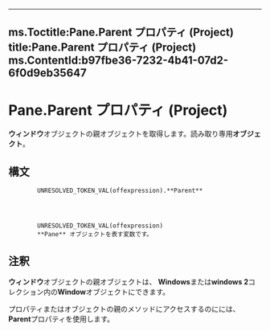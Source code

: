 

---
ms.Toctitle:Pane.Parent プロパティ (Project)
title:Pane.Parent プロパティ (Project)
ms.ContentId:b97fbe36-7232-4b41-07d2-6f0d9eb35647
---
# Pane.Parent プロパティ (Project)




**ウィンドウ**オブジェクトの親オブジェクトを取得します。読み取り専用**オブジェクト**。

## 構文

            UNRESOLVED_TOKEN_VAL(offexpression).**Parent**




            UNRESOLVED_TOKEN_VAL(offexpression)
            **Pane** オブジェクトを表す変数です。



## 注釈
**ウィンドウ**オブジェクトの親オブジェクトは、 **Windows**または**windows 2**コレクション内の**Window**オブジェクトにできます。



プロパティまたはオブジェクトの親のメソッドにアクセスするのにには、 **Parent**プロパティを使用します。




